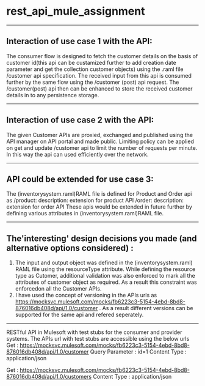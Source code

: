 # rest_api_mule_assignment
-------------------------------------------------------------------
Interaction of use case 1 with the API: 
-------------------------------------------------------------------
The consumer flow is designed to fetch the customer details on the basis of customer id(this api can be custamized further to add creation date parameter and get the collection customer objects) using the .raml file /customer api specification. The received input from this api is consumed further by the same flow using the /customer (post) api request. The /customer(post) api then can be enhanced to store the received customer details in to any persistence storage.

----------------------------------------------------------------------------------------------------------------------------------
Interaction of use case 2 with the API: 
----------------------------------------------

The given Customer APIs are proxied, exchanged and published using the API manager on API portal and made public. Limiting policy can be applied on get and update /customer api to limit the number of requests per minute. In this way the api can used efficiently over the network. 

----------------------------------------------------------------------------------------------------------------------------------
API could be extended for use case 3: 
----------------------------------------

The (inventorysystem.raml)RAML file is defined for Product and Order api as
/product: 
  description: extension for product API
/order: 
  description: extension for order API
These apis would be extended in future further by defining various attributes in (inventorysystem.raml)RAML file.

-----------------------------------------------------------------------------------
The'interesting' design decisions you made (and alternative options considered) : 
----------------------------------------------------------------------------------
1. The input and output object was defined in the (inventorysystem.raml) RAML file using the resourceType attribute. While defining the resource type as Cutomer, additional validation was also enforced to mark all the attributes of customer object as required. As a result this constraint was enforcedon all the Customer APIs. 
2. I have used the concept of versioning in the APIs urls as <https://mocksvc.mulesoft.com/mocks/fb6223c3-5154-4ebd-8bd8-876016db408d/api/1.0/customer> . As a result different versions can be supported for the same api and refered seperately. 
----------------------------------------------------------------------------------------------------------------------------------
RESTful API in Mulesoft with test stubs for the consumer and provider systems.
The APIs url with test stubs are accessible using the below urls 
Get : https://mocksvc.mulesoft.com/mocks/fb6223c3-5154-4ebd-8bd8-876016db408d/api/1.0/customer
Query Parameter : id=1
Content Type : application/json

Get : https://mocksvc.mulesoft.com/mocks/fb6223c3-5154-4ebd-8bd8-876016db408d/api/1.0/customers
Content Type : application/json


